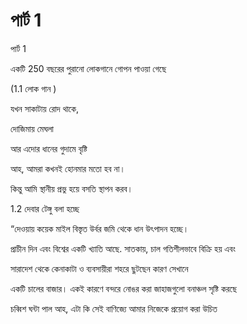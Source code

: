 # পার্ট 1

পার্ট 1

একটি 250 বছরের পুরানো লোকগানে গোপন পাওয়া গেছে

(1.1 লোক গান )

যখন সাকাটায় রোদ থাকে,

দোজিমায় মেঘলা

আর এদোর ধানের গুদামে বৃষ্টি

আহ, আমরা কখনই হোনমার মতো হব না।

কিন্তু আমি স্থানীয় প্রভু হয়ে বসতি স্থাপন করব।

1.2 দেবার টেঙ্গু বলা হচ্ছে

“দেওয়ায় কয়েক মাইল বিস্তৃত উর্বর জমি থেকে ধান উৎপাদন হচ্ছে।

প্রাচীন দিন এবং বিশ্বের একটি খ্যাতি আছে. সাতকায়, চাল গতিশীলভাবে বিক্রি হয় এবং

সারাদেশ থেকে কেনাকাটা ও ব্যবসায়ীরা শহরে ছুটছেন কারণ সেখানে

একটি চালের বাজার। একই কারণে বন্দরে নোঙর করা জাহাজগুলো বনাঞ্চল সৃষ্টি করছে

চব্বিশ ঘন্টা পাল আহ, এটা কি সেই বাণিজ্যে আমার নিজেকে প্রয়োগ করা উচিত
